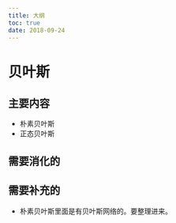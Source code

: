 ```yaml
---
title: 大纲
toc: true
date: 2018-09-24
---
```

# 贝叶斯


## 主要内容

- 朴素贝叶斯
- 正态贝叶斯

## 需要消化的


## 需要补充的

- 朴素贝叶斯里面是有贝叶斯网络的。要整理进来。
